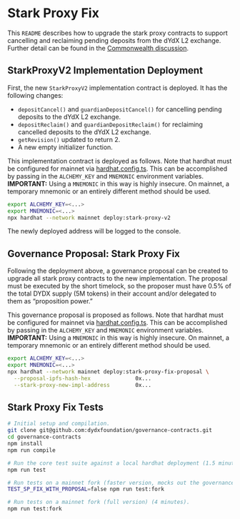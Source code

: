 # Stark Proxy Fix

This `README` describes how to upgrade the stark proxy contracts to support cancelling and reclaiming pending deposits from the dYdX L2 exchange. Further detail can be found in the [Commonwealth discussion](https://forums.dydx.community/proposal/discussion/2437-drc-smart-contract-upgrade-for-market-maker-borrowers-from-liquidity-staking-pool/).

## StarkProxyV2 Implementation Deployment

First, the new `StarkProxyV2` implementation contract is deployed. It has the following changes:
* `depositCancel()` and `guardianDepositCancel()` for cancelling pending deposits to the dYdX L2 exchange.
* `depositReclaim()` and `guardianDepositReclaim()` for reclaiming cancelled deposits to the dYdX L2 exchange.
* `getRevision()` updated to return 2.
* A new empty initializer function.

This implementation contract is deployed as follows. Note that hardhat must be configured for mainnet via [hardhat.config.ts](/hardhat.config.ts). This can be accomplished by passing in the `ALCHEMY_KEY` and `MNEMONIC` environment variables. **IMPORTANT:** Using a `MNEMONIC` in this way is highly insecure. On mainnet, a temporary mnemonic or an entirely different method should be used.

```bash
export ALCHEMY_KEY=<...>
export MNEMONIC=<...>
npx hardhat --network mainnet deploy:stark-proxy-v2
```

The newly deployed address will be logged to the console.

## Governance Proposal: Stark Proxy Fix

Following the deployment above, a governance proposal can be created to upgrade all stark proxy contracts to the new implementation. The proposal must be executed by the short timelock, so the proposer must have 0.5% of the total DYDX supply (5M tokens) in their account and/or delegated to them as “proposition power.”

This governance proposal is proposed as follows. Note that hardhat must be configured for mainnet via [hardhat.config.ts](/hardhat.config.ts). This can be accomplished by passing in the `ALCHEMY_KEY` and `MNEMONIC` environment variables. **IMPORTANT:** Using a `MNEMONIC` in this way is highly insecure. On mainnet, a temporary mnemonic or an entirely different method should be used.

```bash
export ALCHEMY_KEY=<...>
export MNEMONIC=<...>
npx hardhat --network mainnet deploy:stark-proxy-fix-proposal \
  --proposal-ipfs-hash-hex              0x...                                      \
  --stark-proxy-new-impl-address        0x...                                      \
```

## Stark Proxy Fix Tests

```bash
# Initial setup and compilation.
git clone git@github.com:dydxfoundation/governance-contracts.git
cd governance-contracts
npm install
npm run compile

# Run the core test suite against a local hardhat deployment (1.5 minutes).
npm run test

# Run tests on a mainnet fork (faster version, mocks out the governance proposal).
TEST_SP_FIX_WITH_PROPOSAL=false npm run test:fork

# Run tests on a mainnet fork (full version) (4 minutes).
npm run test:fork
```
